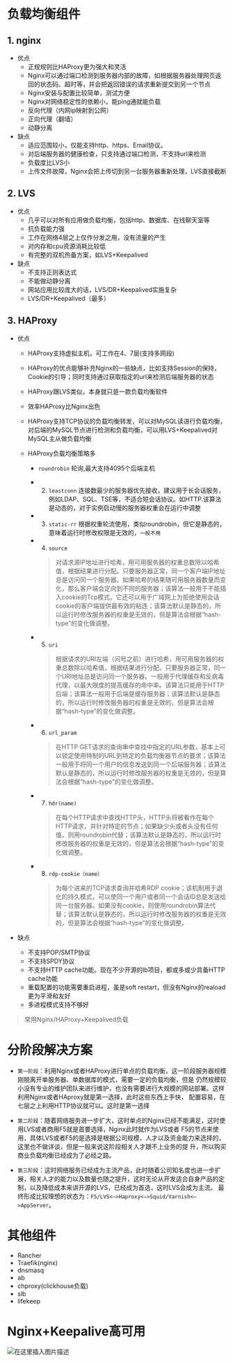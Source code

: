 # 负载均衡组件

## 1. nginx

* 优点
  * 正规规则比HAProxy更为强大和灵活
  * Nginx可以通过端口检测到服务器内部的故障，如根据服务器处理网页返回的状态码、超时等，并会把返回错误的请求重新提交到另一个节点
  * Nginx安装与配置比较简单，测试方便
  * Nginx对网络稳定性的依赖小，能ping通就能负载
  * 反向代理（内网ip映射到公网）
  * 正向代理（翻墙）
  * 动静分离
* 缺点
  * 适应范围较小，仅能支持http、https、Email协议。
  * 对后端服务器的健康检查，只支持通过端口检测，不支持url来检测
  * 负载度比LVS小
  * 上传文件故障，Nginx会把上传切到另一台服务器重新处理，LVS直接截断

## 2. LVS

* 优点
  * 几乎可以对所有应用做负载均衡，包括http、数据库、在线聊天室等
  * 抗负载能力强
  * 工作在网络4层之上仅作分发之用，没有流量的产生
  * 对内存和cpu资源消耗比较低
  * 有完整的双机热备方案，如LVS+Keepalived
* 缺点
  * 不支持正则表达式
  * 不能做动静分离
  * 网站应用比较庞大的话，LVS/DR+Keepalived实施复杂
  * LVS/DR+Keepalived（最多）

## 3. HAProxy

* 优点

  * HAProxy支持虚拟主机，可工作在4、7层(支持多网段)

  * HAProxy的优点能够补充Nginx的一些缺点，比如支持Session的保持，Cookie的引导；同时支持通过获取指定的url来检测后端服务器的状态

  * HAProxy跟LVS类似，本身就只是一款负载均衡软件

  * 效率HAProxy比Nginx出色

  * HAProxy支持TCP协议的负载均衡转发，可以对MySQL读进行负载均衡，对后端的MySQL节点进行检测和负载均衡，可以用LVS+Keepalived对MySQL主从做负载均衡

  * HAProxy负载均衡策略多

    * `roundrobin` 轮询,最大支持4095个后端主机

    * 2. `leastconn` 连接数最少的服务器优先接收，建议用于长会话服务，例如LDAP、SQL、TSE等，不适合短会话协议。如HTTP.该算法是动态的，对于实例启动慢的服务器权重会在运行中调整

    * 3. `static-rr` 根据权重轮流使用，类似roundrobin，但它是静态的，意味着运行时修改权限是无效的，`一般不用`

    * 4. `source` 

      > 对请求源IP地址进行哈希，用可用服务器的权重总数除以哈希值，根据结果进行分配。只要服务器正常，同一个客户端IP地址总是访问同一个服务器。如果哈希的结果随可用服务器数量而变化，那么客户端会定向到不同的服务器；该算法一般用于不能插入cookie的Tcp模式。它还可以用于广域网上为拒绝使用会话cookie的客户端提供最有效的粘连；该算法默认是静态的，所以运行时修改服务器的权重是无效的，但是算法会根据“hash-type”的变化做调整。

    * 5. `uri`

      > 根据请求的URI左端（问号之前）进行哈希，用可用服务器的权重总数除以哈希值，根据结果进行分配。只要服务器正常，同一个URI地址总是访问同一个服务器。一般用于代理缓存和反病毒代理，以最大限度的提高缓存的命中率。该算法只能用于HTTP后端；该算法一般用于后端是缓存服务器；该算法默认是静态的，所以运行时修改服务器的权重是无效的，但是算法会根据“hash-type”的变化做调整。

    * 6. `url_param` 

      > 在HTTP GET请求的查询串中查找<param>中指定的URL参数，基本上可以锁定使用特制的URL到特定的负载均衡器节点的要求；该算法一般用于将同一个用户的信息发送到同一个后端服务器；该算法默认是静态的，所以运行时修改服务器的权重是无效的，但是算法会根据“hash-type”的变化做调整。

    * 7. `hdr(name)`

      > 在每个HTTP请求中查找HTTP头<name>，HTTP头<name>将被看作在每个HTTP请求，并针对特定的节点；如果缺少头或者头没有任何值，则用roundrobin代替；该算法默认是静态的，所以运行时修改服务器的权重是无效的，但是算法会根据“hash-type”的变化做调整。

    * 8. `rdp-cookie（name）`

      > 为每个进来的TCP请求查询并哈希RDP cookie<name>；该机制用于退化的持久模式，可以使同一个用户或者同一个会话ID总是发送给同一台服务器。如果没有cookie，则使用roundrobin算法代替；该算法默认是静态的，所以运行时修改服务器的权重是无效的，但是算法会根据“hash-type”的变化做调整。

* 缺点

  * 不支持POP/SMTP协议
  * 不支持SPDY协议
  * 不支持HTTP cache功能。现在不少开源的lb项目，都或多或少具备HTTP cache功能
  * 重载配置的功能需要重启进程，虽是soft restart，但没有Nginx的reaload更为平滑和友好
  * 多进程模式支持不够好



> 常用Nginx/HAProxy+Keepalived负载



# 分阶段解决方案

* `第一阶段`：利用Nginx或者HAProxy进行单点的负载均衡，这一阶段服务器规模刚脱离开单服务器、单数据库的模式，需要一定的负载均衡，但是 仍然规模较小没有专业的维护团队来进行维护，也没有需要进行大规模的网站部署。这样利用Nginx或者HAproxy就是第一选择，此时这些东西上手快， 配置容易，在七层之上利用HTTP协议就可以。这时是第一选择

* `第二阶段`：随着网络服务进一步扩大，这时单点的Nginx已经不能满足，这时使用LVS或者商用F5就是首要选择，Nginx此时就作为LVS或者 F5的节点来使用，具体LVS或者F5的是选择是根据公司规模，人才以及资金能力来选择的，这里也不做详谈，但是一般来说这阶段相关人才跟不上业务的提 升，所以购买商业负载均衡已经成为了必经之路。

* `第三阶段`：这时网络服务已经成为主流产品，此时随着公司知名度也进一步扩展，相关人才的能力以及数量也随之提升，这时无论从开发适合自身产品的定制，以及降低成本来讲开源的LVS，已经成为首选，这时LVS会成为主流。
  最终形成比较理想的状态为：`F5/LVS<—>Haproxy<—>Squid/Varnish<—>AppServer`。



# 其他组件

* Rancher
* Traefik(nginx)
* dnsmasq
* ab
* chproxy(clickhouse负载)
* slb
* lifekeep



# Nginx+Keepalive高可用

![在这里插入图片描述](https://img-blog.csdnimg.cn/20210222205307767.png?x-oss-process=image/watermark,type_ZmFuZ3poZW5naGVpdGk,shadow_10,text_aHR0cHM6Ly9ibG9nLmNzZG4ubmV0L3FxMzI5MzM0MzI=,size_16,color_FFFFFF,t_70)